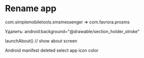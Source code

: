 # Rename app

com.simplemobiletools.smsmessenger => com.favrora.prosms

Удалить: android:background="@drawable/section_holder_stroke"

launchAbout() // show about screen

Android manifest deleted select app icon color
